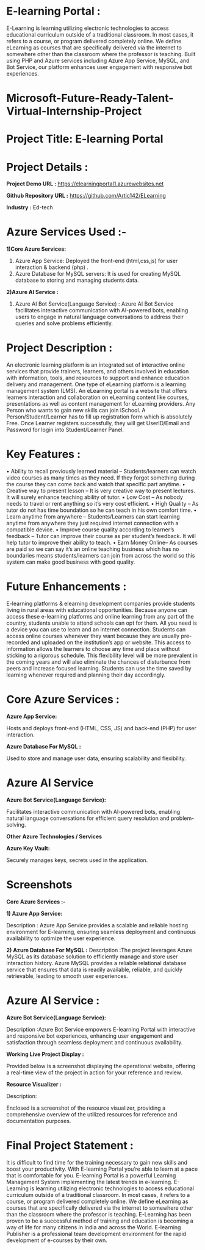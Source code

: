 # E-learning Portal :

E-Learning is learning utilizing electronic technologies to access educational curriculum outside of a traditional classroom. In most cases, it refers to a course, or program delivered completely online. We define eLearning as courses that are specifically delivered via the internet to somewhere other than the classroom where the professor is teaching. Built using PHP and Azure services including Azure App Service, MySQL, and Bot Service, our platform enhances user engagement with responsive bot experiences.

# Microsoft-Future-Ready-Talent-Virtual-Internship-Project 

# Project Title: E-learning Portal

# Project Details :

**Project Demo URL :** https://elearningportal1.azurewebsites.net

**Github Repository URL :**  https://github.com/Artic142/ELearning

**Industry :** Ed-tech

# Azure Services Used :-

**1)Core Azure Services:**
1.	Azure App Service: Deployed the front-end (html,css,js) for user interaction & backend (php) .
2.	Azure Database for MySQL servers: It is used for creating MySQL database to storing and managing students data.

**2)Azure AI Service :**
1.	Azure AI Bot Service(Language Service) : Azure AI Bot Service facilitates interactive communication with AI-powered bots, enabling users to engage in natural language conversations to address their queries and solve problems efficiently.

# Project Description :

An electronic learning platform is an integrated set of interactive online services that provide trainers, learners, and others involved in education with information, tools, and resources to support and enhance education delivery and management. One type of eLearning platform is a learning management system (LMS). An eLearning portal is a website that offers learners interaction and collaboration on eLearning content like courses, presentations as well as content management for eLearning providers. Any Person who wants to gain new skills can join iSchool. A Person/Student/Learner has to fill up registration form which is absolutely Free. Once Learner registers successfully, they will get UserID/Email and Password for login into Student/Learner Panel.

# Key Features :

•	Ability to recall previously learned material – Students/learners can watch video courses as many times as they need. If they forgot something during the course they can come back and watch that specific part anytime.
•	Creative way to present lesson – It is very creative way to present lectures. It will surely enhance teaching ability of tutor.
•	Low Cost – As nobody needs to travel or rent anything so it’s very cost efficient.
•	High Quality – As tutor do not has time boundation so he can teach in his own comfort time.
•	Learn anytime from anywhere – Students/Learners can start learning anytime from anywhere they just required internet connection with a compatible device.
•	Improve course quality according to learner’s feedback – Tutor can improve their course as per student’s feedback. It will help tutor to improve their ability to teach. 
•	Earn Money Online– As courses are paid so we can say it’s an online teaching business which has no boundaries means students/learners can join from across the world so this system can make good business with good quality.

# Future Enhancements :

E-learning platforms & elearning development companies provide students living in rural areas with educational opportunities. Because anyone can access these e-learning platforms and online learning from any part of the country, students unable to attend schools can opt for them. All you need is a device you can use to learn and an internet connection. Students can access online courses whenever they want because they are usually pre-recorded and uploaded on the institution’s app or website. This access to information allows the learners to choose any time and place without sticking to a rigorous schedule. This flexibility level will be more prevalent in the coming years and will also eliminate the chances of disturbance from peers and increase focused learning. Students can use the time saved by learning whenever required and planning their day accordingly.

# Core Azure Services :

**Azure App Service:**

Hosts and deploys front-end (HTML, CSS, JS) and back-end (PHP) for user interaction.

**Azure Database For MySQL :**

Used to store and manage user data, ensuring scalability and flexibility.

# Azure AI Service

**Azure Bot Service(Language Service):**

Facilitates interactive communication with AI-powered bots, enabling natural language conversations for efficient query resolution and problem-solving.

**Other Azure Technologies / Services**

**Azure Key Vault:**

Securely manages keys, secrets used in the application.

# Screenshots

**Core Azure Services :-**

**1) Azure App Service:**

Description : Azure App Service provides a scalable and reliable hosting environment for E-learning, ensuring seamless deployment and continuous availability to optimize the user experience.


**2) Azure Database For MySQL :**
Description :The project leverages Azure MySQL as its database solution to efficiently manage and store user interaction history. Azure MySQL provides a reliable relational database service that ensures that data is readily available, reliable, and quickly retrievable, leading to smooth user experiences.


# Azure AI Service :

**Azure Bot Service(Language Service):**

Description :Azure Bot Service empowers E-learning Portal with interactive and responsive bot experiences, enhancing user engagement and satisfaction through seamless deployment and continuous availability.


**Working Live Project Display :**

Provided below is a screenshot displaying the operational website, offering a real-time view of the project in action for your reference and review. 

 
**Resource Visualizer :**

Description:

Enclosed is a screenshot of the resource visualizer, providing a comprehensive overview of the utilized resources for reference and documentation purposes.


# Final Project Statement :

It is difficult to find time for the training necessary to gain new skills and boost your productivity. With E-learning Portal you’re able to learn at a pace that is comfortable for you. E-learning Portal is a powerful Learning Management System implementing the latest trends in e-learning. E-Learning is learning utilizing electronic technologies to access educational curriculum outside of a traditional classroom. In most cases, it refers to a course, or program delivered completely online. We define eLearning as courses that are specifically delivered via the internet to somewhere other than the classroom where the professor is teaching. E-Learning has been proven to be a successful method of training and education is becoming a way of life for many citizens in India and across the World. E-learning Publisher is a professional team development environment for the rapid development of e-courses by their own.
